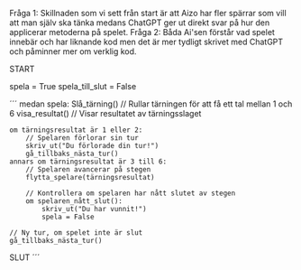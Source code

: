 Fråga 1: Skillnaden som vi sett från start är att Aizo har fler spärrar som vill att man själv ska tänka medans ChatGPT ger ut direkt svar på hur den applicerar metoderna på spelet.
Fråga 2: Båda Ai'sen förstår vad spelet innebär och har liknande kod men det är mer tydligt skrivet med ChatGPT och påminner mer om verklig kod.

START

spela = True
spela_till_slut = False

´´´
medan spela:
    Slå_tärning()  // Rullar tärningen för att få ett tal mellan 1 och 6
    visa_resultat()  // Visar resultatet av tärningsslaget

    om tärningsresultat är 1 eller 2:
        // Spelaren förlorar sin tur
        skriv_ut("Du förlorade din tur!")
        gå_tillbaks_nästa_tur()
    annars om tärningsresultat är 3 till 6:
        // Spelaren avancerar på stegen
        flytta_spelare(tärningsresultat)

        // Kontrollera om spelaren har nått slutet av stegen
        om spelaren_nått_slut():
            skriv_ut("Du har vunnit!")
            spela = False

    // Ny tur, om spelet inte är slut
    gå_tillbaks_nästa_tur()

SLUT
´´´
